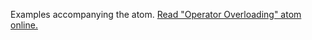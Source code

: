 

Examples accompanying the atom.
[Read "Operator Overloading" atom online.](https://stepik.org/lesson/350556/step/1)
